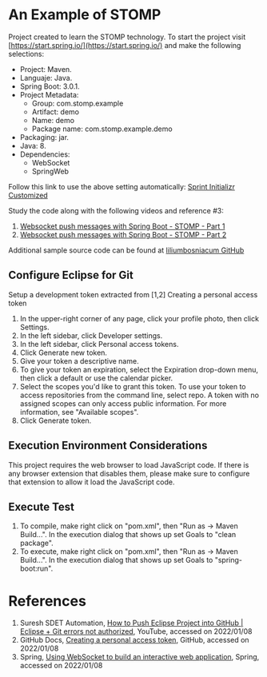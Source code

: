 # An Example of STOMP

Project created to learn the STOMP technology. To start the project visit [https://start.spring.io/](https://start.spring.io/) and make the following selections:
 * Project: Maven.
 * Languaje: Java.
 * Spring Boot: 3.0.1.
 * Project Metadata:
     * Group: com.stomp.example
     * Artifact: demo
     * Name: demo
     * Package name: com.stomp.example.demo
 * Packaging: jar.
 * Java: 8.
 * Dependencies: 
     * WebSocket
     * SpringWeb
 
Follow this link to use the above setting automatically: [Sprint Initializr Customized](https://start.spring.io/#!type=maven-project&language=java&platformVersion=3.0.1&packaging=jar&jvmVersion=1.8&groupId=com.stomp.example&artifactId=demo&name=demo&description=Demo%20project%20for%20Stomp&packageName=com.stomp.example.demo&dependencies=websocket,web)

Study the code along with the following videos and reference #3:
1. [Websocket push messages with Spring Boot - STOMP - Part 1](https://www.youtube.com/watch?v=XY5CUuE6VOk&ab_channel=LiliumCode)
2. [Websocket push messages with Spring Boot - STOMP - Part 2](https://www.youtube.com/watch?v=dFwBJKwkxZE&ab_channel=LiliumCode)

Additional sample source code can be found at [liliumbosniacum GitHub](https://github.com/liliumbosniacum/websocket)

## Configure Eclipse for Git

Setup a development token extracted from [1,2]
Creating a personal access token
1. In the upper-right corner of any page, click your profile photo, then click Settings.
2. In the left sidebar, click Developer settings.
3. In the left sidebar, click Personal access tokens.
4. Click Generate new token.
5. Give your token a descriptive name.
6. To give your token an expiration, select the Expiration drop-down menu, then click a default or use the calendar picker.
7. Select the scopes you'd like to grant this token. To use your token to access repositories from the command line, select repo. A token with no assigned scopes can only access public information. For more information, see "Available scopes".
8. Click Generate token.

## Execution Environment Considerations
This project requires the web browser to load JavaScript code. If there is any browser extension that disables them, please make sure to configure that extension to allow it load the JavaScript code.

## Execute Test

1. To compile, make right click on "pom.xml", then "Run as -> Maven Build...". In the execution dialog that shows up set Goals to "clean package".
1. To execute, make right click on "pom.xml", then "Run as -> Maven Build...". In the execution dialog that shows up set Goals to "spring-boot:run".

# References

1. Suresh SDET Automation, [How to Push Eclipse Project into GitHub | Eclipse + Git errors not authorized](https://www.youtube.com/watch?v=gO20QGT6aW8&ab_channel=SureshSDETAutomation), YouTube, accessed on 2022/01/08
2. GitHub Docs, [Creating a personal access token](https://docs.github.com/en/enterprise-server@3.4/authentication/keeping-your-account-and-data-secure/creating-a-personal-access-token), GitHub, accessed on 2022/01/08
3. Spring, [Using WebSocket to build an interactive web application](https://spring.io/guides/gs/messaging-stomp-websocket/), Spring, accessed on 2022/01/08